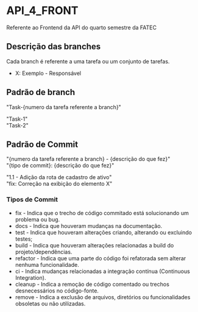# API_4_FRONT
Referente ao Frontend da API do quarto semestre da FATEC

## Descrição das branches
Cada branch é referente a uma tarefa ou um conjunto de tarefas.

- X: Exemplo - Responsável

## Padrão de branch
"Task-{numero da tarefa referente a branch}"

"Task-1"    
"Task-2"

## Padrão de Commit
"{numero da tarefa referente a branch} - {descrição do que fez}"    
"{tipo de commit}: {descrição do que fez}"

"1.1 - Adição da rota de cadastro de ativo"     
"fix: Correção na exibição do elemento X"

### Tipos de Commit

* fix - Indica que o trecho de código commitado está solucionando um problema ou bug.
* docs - Indica que houveram mudanças na documentação.
* test - Indica que houveram alterações criando, alterando ou excluindo testes;
* build - Indica que houveram alterações relacionadas a build do projeto/dependências.
* refactor - Indica que uma parte do código foi refatorada sem alterar nenhuma funcionalidade.
* ci - Indica mudanças relacionadas a integração contínua (Continuous Integration).
* cleanup - Indica a remoção de código comentado ou trechos desnecessários no código-fonte.
* remove - Indica a exclusão de arquivos, diretórios ou funcionalidades obsoletas ou não utilizadas.
